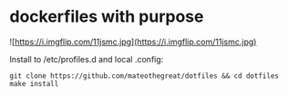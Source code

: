 # dockerfiles with purpose

![https://i.imgflip.com/11jsmc.jpg](https://i.imgflip.com/11jsmc.jpg)

Install to /etc/profiles.d and local .config:

```
git clone https://github.com/mateothegreat/dotfiles && cd dotfiles
make install
```